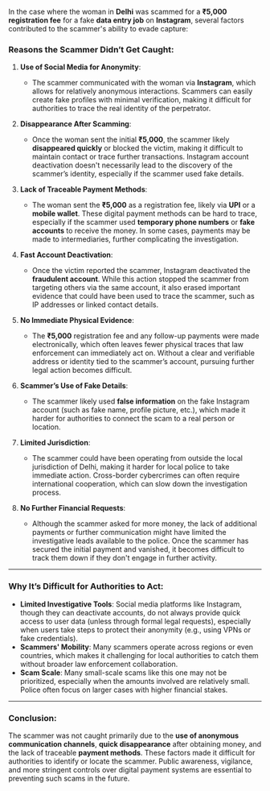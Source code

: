 In the case where the woman in **Delhi** was scammed for a **₹5,000 registration fee** for a fake **data entry job** on **Instagram**, several factors contributed to the scammer's ability to evade capture:

### **Reasons the Scammer Didn’t Get Caught**:

1. **Use of Social Media for Anonymity**:
   - The scammer communicated with the woman via **Instagram**, which allows for relatively anonymous interactions. Scammers can easily create fake profiles with minimal verification, making it difficult for authorities to trace the real identity of the perpetrator.

2. **Disappearance After Scamming**:
   - Once the woman sent the initial **₹5,000**, the scammer likely **disappeared quickly** or blocked the victim, making it difficult to maintain contact or trace further transactions. Instagram account deactivation doesn't necessarily lead to the discovery of the scammer’s identity, especially if the scammer used fake details.

3. **Lack of Traceable Payment Methods**:
   - The woman sent the **₹5,000** as a registration fee, likely via **UPI** or a **mobile wallet**. These digital payment methods can be hard to trace, especially if the scammer used **temporary phone numbers** or **fake accounts** to receive the money. In some cases, payments may be made to intermediaries, further complicating the investigation.

4. **Fast Account Deactivation**:
   - Once the victim reported the scammer, Instagram deactivated the **fraudulent account**. While this action stopped the scammer from targeting others via the same account, it also erased important evidence that could have been used to trace the scammer, such as IP addresses or linked contact details.

5. **No Immediate Physical Evidence**:
   - The **₹5,000** registration fee and any follow-up payments were made electronically, which often leaves fewer physical traces that law enforcement can immediately act on. Without a clear and verifiable address or identity tied to the scammer’s account, pursuing further legal action becomes difficult.

6. **Scammer’s Use of Fake Details**:
   - The scammer likely used **false information** on the fake Instagram account (such as fake name, profile picture, etc.), which made it harder for authorities to connect the scam to a real person or location.

7. **Limited Jurisdiction**:
   - The scammer could have been operating from outside the local jurisdiction of Delhi, making it harder for local police to take immediate action. Cross-border cybercrimes can often require international cooperation, which can slow down the investigation process.

8. **No Further Financial Requests**:
   - Although the scammer asked for more money, the lack of additional payments or further communication might have limited the investigative leads available to the police. Once the scammer has secured the initial payment and vanished, it becomes difficult to track them down if they don't engage in further activity.

---

### **Why It’s Difficult for Authorities to Act**:
- **Limited Investigative Tools**: Social media platforms like Instagram, though they can deactivate accounts, do not always provide quick access to user data (unless through formal legal requests), especially when users take steps to protect their anonymity (e.g., using VPNs or fake credentials).
- **Scammers' Mobility**: Many scammers operate across regions or even countries, which makes it challenging for local authorities to catch them without broader law enforcement collaboration.
- **Scam Scale**: Many small-scale scams like this one may not be prioritized, especially when the amounts involved are relatively small. Police often focus on larger cases with higher financial stakes.

---

### **Conclusion**:
The scammer was not caught primarily due to the **use of anonymous communication channels**, **quick disappearance** after obtaining money, and the lack of traceable **payment methods**. These factors made it difficult for authorities to identify or locate the scammer. Public awareness, vigilance, and more stringent controls over digital payment systems are essential to preventing such scams in the future.